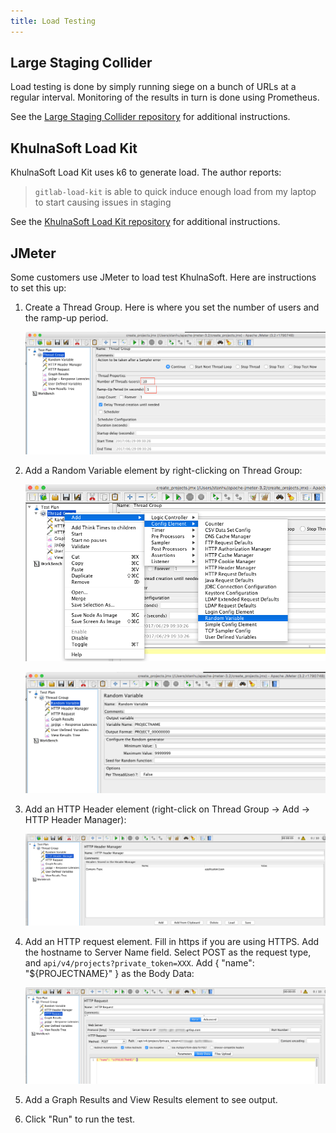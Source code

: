 ```yaml
---
title: Load Testing
---
```


## Large Staging Collider

Load testing is done by simply running siege
on a bunch of URLs at a regular interval. Monitoring of the results in turn is
done using Prometheus.

See the [Large Staging Collider repository](https://gitlab.com/gitlab-com/large-staging-collider/) for additional
instructions.

## KhulnaSoft Load Kit

KhulnaSoft Load Kit uses k6 to generate load.
The author reports:
> `gitlab-load-kit` is able to quick induce enough load from my laptop to start causing issues in staging

See the [KhulnaSoft Load Kit repository](https://gitlab.com/andrewn/gitlab-load-kit/) for additional instructions.

## JMeter

Some customers use JMeter to load test KhulnaSoft. Here are instructions to set this up:

1. Create a Thread Group. Here is where you set the number of users and the ramp-up period.

   ![JMeter Thread Group](img/jmeter_thread_group.png)

1. Add a Random Variable element by right-clicking on Thread Group:

   ![JMeter Add Random Variable](img/jmeter_add_random_variable.png)

   ![JMeter Random Variable](img/jmeter_random_variable_page.png)

1. Add an HTTP Header element (right-click on Thread Group -> Add -> HTTP Header Manager):

   ![JMeter HTTP Header](img/jmeter_http_header_manager.png)

1. Add an HTTP request element. Fill in https if you are using HTTPS. Add the
hostname to Server Name field. Select POST as the request type, and
`api/v4/projects?private_token=XXX`. Add { "name": "${PROJECTNAME}" } as the
Body Data:

   ![JMeter HTTP Request](img/jmeter_http_request.png)

1. Add a Graph Results and View Results element to see output.

1. Click "Run" to run the test.
